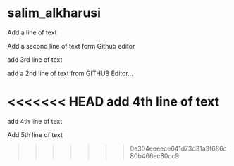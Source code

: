 # salim_alkharusi
Add a line of text 

Add a second line of text form Github editor

add 3rd line of text

add a 2nd line of text from GITHUB Editor...

<<<<<<< HEAD
add 4th line of text
=======
add 4th line of text

Add 5th line of text
>>>>>>> 0e304eeeece641d73d31a3f686c80b466ec80cc9
